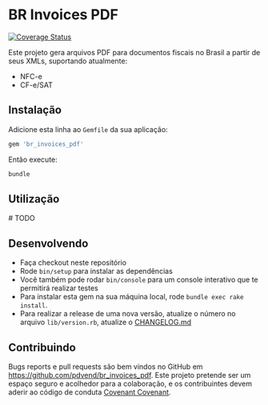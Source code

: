 # BR Invoices PDF
[![Coverage Status](https://coveralls.io/repos/github/pdvend/br_invoices_pdf/badge.svg?branch=master&t=A4nK57)](https://coveralls.io/github/pdvend/br_invoices_pdf?branch=master)

Este projeto gera arquivos PDF para documentos fiscais no Brasil a partir de seus XMLs, suportando atualmente:
- NFC-e
- CF-e/SAT

## Instalação

Adicione esta linha ao `Gemfile` da sua aplicação:

```ruby
gem 'br_invoices_pdf'
```

Então execute:
```bash
bundle
```

## Utilização

\# TODO

## Desenvolvendo

- Faça checkout neste repositório
- Rode `bin/setup` para instalar as dependências
- Você também pode rodar `bin/console` para um console interativo que te permitirá realizar testes
- Para instalar esta gem na sua máquina local, rode `bundle exec rake install`.
- Para realizar a release de uma nova versão, atualize o número no arquivo `lib/version.rb`, atualize o [CHANGELOG.md](/CHANGELOG.md)

## Contribuindo

Bugs reports e pull requests são bem vindos no GitHub em https://github.com/pdvend/br_invoices_pdf. Este projeto pretende ser um espaço seguro e acolhedor para a colaboração, e os contribuintes devem aderir ao código de conduta [Covenant Covenant](http://contributor-covenant.org).

